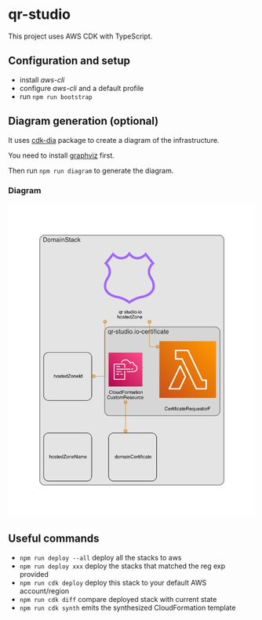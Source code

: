 # qr-studio

This project uses AWS CDK with TypeScript.

## Configuration and setup

- install *aws-cli*
- configure *aws-cli* and a default profile
- run `npm run bootstrap`

## Diagram generation (optional)

It uses [cdk-dia](https://www.npmjs.com/package/cdk-dia) package to create a diagram of the infrastructure.

You need to install [graphviz](https://graphviz.org/download/) first.

Then run `npm run diagram` to generate the diagram.

### Diagram

![architecture diagram](./diagram.png)

## Useful commands

* `npm run deploy --all`   deploy all the stacks to aws
* `npm run deploy xxx`     deploy the stacks that matched the reg exp provided
* `npm run cdk deploy`     deploy this stack to your default AWS account/region
* `npm run cdk diff`       compare deployed stack with current state
* `npm run cdk synth`      emits the synthesized CloudFormation template

